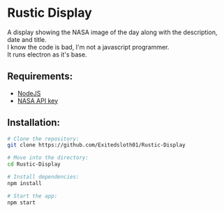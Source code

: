 # Rustic Display

A display showing the NASA image of the day along with the description, date and title.\
I know the code is bad, I'm not a javascript programmer.\
It runs electron as it's base.

## Requirements:

- [NodeJS](https://nodejs.org/)
- [NASA API key](https://api.nasa.gov/)

## Installation:

```bash
# Clone the repository:
git clone https://github.com/Exitedsloth01/Rustic-Display

# Move into the directory:
cd Rustic-Display

# Install dependencies:
npm install

# Start the app:
npm start
```
